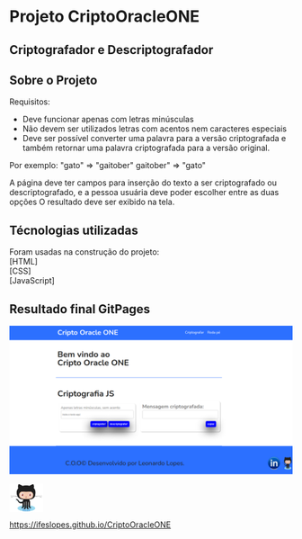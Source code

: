 # Projeto CriptoOracleONE
## Criptografador e Descriptografador
## Sobre o Projeto
Requisitos:
- Deve funcionar apenas com letras minúsculas
- Não devem ser utilizados letras com acentos nem caracteres especiais
- Deve ser possível converter uma palavra para a versão criptografada e também retornar uma palavra criptografada para a versão original.

Por exemplo:
"gato" => "gaitober"
gaitober" => "gato"

A página deve ter campos para inserção do texto a ser criptografado ou descriptografado, e a pessoa usuária deve poder escolher entre as duas opções
O resultado deve ser exibido na tela.

## Técnologias utilizadas
Foram usadas na construção do projeto:<br>
[HTML]<br>
[CSS] <br>
[JavaScript]<br>

## Resultado final GitPages
![Screenshot](https://github.com/ifeslopes/CriptoOracleONE/blob/main/img/cripto.png)

<img src="https://github.com/ifeslopes/CriptoOracleONE/blob/main/img/3.png" align="center" heigth="50" width="60">

https://ifeslopes.github.io/CriptoOracleONE
